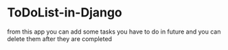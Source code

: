 # ToDoList-in-Django
from this app you can add some tasks you have to do in future  and you can delete them after they are completed
